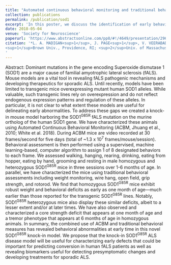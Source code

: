 ```yaml
---
title: "Automated continuous behavioral monitoring and traditional behavioral testing reveal early phenotypes in a novel SOD1-G85R knock-in mouse model of ALS"
collection: publications
permalink: /publication/sod1
excerpt: 'In this poster, we discuss the identification of early behavioral deficits in the SOD1<sup>G85R</sup> mouse model for ALS. We also briefly discuss our automated behavioral monitoring system and its application to efficiently recording and analyzing activities of mice on a massively parallel scale.'
date: 2018-05-04
venue: 'Society for Neuroscience'
paperurl: 'https://www.abstractsonline.com/pp8/#!/4649/presentation/29641'
citation: '*L. A. MADIGAN<sup>1</sup>, J. PAGE<sup>1</sup>, V. VEERABADRAN<sup>1</sup>, T. SHARMA<sup>1</sup>, J. DOMINOV<sup>2</sup>, T. SERRE<sup>1</sup>, R. H. BROWN<sup>2</sup>, J. R. FALLON<sup>1</sup>;
<sup>1</sup>Brown Univ., Providence, RI; <sup>2</sup>Univ. of Massachusetts Med. Sch., Worcester, MA. Automated continuous behavioral monitoring and traditional behavioral testing reveal early phenotypes in a novel SOD1-G85R knock-in mouse model of ALS. Program No. 472.22. 2018 Neuroscience Meeting Planner. San Diego, CA: Society for Neuroscience, 2018. Online.
'
---
```


Abstract: Dominant mutations in the gene encoding Superoxide dismutase 1 (SOD1) are a major cause of familial amyotrophic lateral sclerosis (fALS). Mouse models are a vital tool in revealing fALS pathogenic mechanisms and developing therapeutics for sporadic ALS. Until recently, models have been limited to transgenic mice overexpressing mutant human SOD1 alleles. While valuable, such transgenic lines rely on overexpression and do not reflect endogenous expression patterns and regulation of these alleles. In particular, it is not clear to what extent these models are useful for delineating early abnormalities. To address these gaps we created a knock-in mouse model harboring the SOD1<sup>G85R</sup> fALS mutation on the murine ortholog of the human SOD1 gene. We have characterized these animals using Automated Continuous Behavioral Monitoring (ACBM, Jhuang et al., 2010; White et al. 2018). During ACBM mice are video recorded at 30 frames/second for five days (total of ~1.3 x 10<sup>7</sup> frames/mouse/session). Behavioral assessment is then performed using a supervised, machine learning-based, computer algorithm to assign 1 of 8 designated behaviors to each frame. We assessed walking, hanging, rearing, drinking, eating from hopper, eating by hand, grooming and resting in male homozygous and heterozygous SOD1<sup>G85R</sup> mice in three sessions over 1-6 months of age. In parallel, we have characterized the mice using traditional behavioral assessments including weight monitoring, wire hang, open field, grip strength, and rotorod. We find that homozygous SOD1<sup>G85R</sup> mice exhibit robust weight and behavioral deficits as early as one month of age—much earlier than those reported for the transgenic SOD1<sup>G85R</sup> lines. Notably, SOD1<sup>G85R</sup> heterozygous mice also display these similar deficits, albeit to a lesser extent and/or at later times. We have also observed and characterized a core strength deficit that appears at one month of age and a tremor phenotype that appears at 6 months of age in homozygous animals. In summary, the combined use of ACBM and traditional behavioral measures has revealed behavioral abnormalities at early time in this novel SOD1<sup>G85R</sup> knock-in model. We propose that the knock-in SOD1<sup>G85R</sup> ALS disease model will be useful for characterizing early defects that could be important for predicting conversion in human fALS patients as well as revealing biomarkers useful for detecting presymptomatic changes and developing treatments for sporadic ALS.
